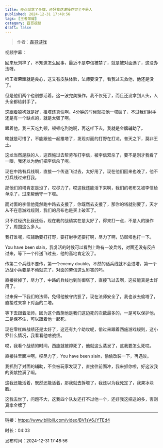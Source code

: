 ```yaml
---
title: 差点就拿了金牌，还好我这波操作完全不是人
published: 2024-12-31 17:48:56
tags: [王者荣耀]
category: 磊哥视频
draft: false
---
```



> 作者：[磊哥游戏](https://space.bilibili.com/268941858?spm_id_from=333.788.upinfo.head.click)

视频字幕：

回来玩刘禅了，不知道怎么回事，最近不是李信被禁了，就是被对面选了，这没办法呀。

咱王者荣耀就是良心，这又有皮肤体验，法师要没了，看我过去救他，他还是没了。

但是他们两个也别想活着，这一波完美操作，我不仅死了，而且还没拿到人头，人头全都给射手了。

这跟着狼狗就是好，推塔还真快啊，4分钟的时候就把他一塔破了，不过我们射手还是有一个缺点的，就是太强了啊。

跟着他，我三天吃九顿，顿顿吃到饱啊，再这样下去，我就是金牌辅助了。

唉就是可惜了，不能跟他一起推塔了，发现对面的打野在打龙，普天之下，莫非王土。

这龙当然是朕的人，这西施过去帮劳布打李信，被李信双杀了，要不是刚才我看了一眼，我还以为他们把李信杀了呢。

现在中路有兵线啊，直接一个传送飞过去，太好用了，现在他们回来也晚了，他不打兵线过来打我。

那他们的塔肯定是没了，哎尽力了，哎这我还能活下来啊，我们的老布又被李信给单杀了，过来帮他守一下塔。

而对面的李信他竟然跑中路去支援了，你既然去支援了，那你的塔就别要了，天才从不在意游戏规则，我们的吕布也是买上破军了。

只不过经济比我还低，现在我的战绩实在是太好了，得来打一点，不是人的操作了，周围这么多人。

我打谁呢，哎辅助要打打野，要打射手还要打啊，尽力了啊，防御塔也打一下。

You have been slain，我复活的时候可以看到上路有一波兵线，对面还没有反应过来，等下一个传送飞过去，他的高地肯定没了。

传第二个兵线不要传，第一个enemy double，不然的话兵线就不会进塔，第一个近战小兵要是不动就完了，对面的劳信这么厉害的吗。

直接拆掉了，尽力了，中路的兵线也到防御塔了，直接飞过去啊，这技能真是太好用了。

过来保一下我们的法师，免得他被守约狙了，现在法师安全了，我也该去偷塔了，直接过来拿下对面的二塔。

等下去跟着法师，因为这个西施他是我们这边死的次数最多的，一是可以保护他，二是保不住，可以跟着他一起死。

现在零杠四战绩还是太好了，这还有九个助攻呢，偷过来跟着西施游戏规则，这小乔什么情况，我看看他啥战绩。

哎，我看个战绩的时间，西施就被蹲死了，他就这么蒸发了，这我要怎么死哎。

直接往里面冲啊，哎尽力了，You have been slain，偷偷改装一下，再遇诶。

我抓到了对面的辅助，不会被玩家发现了，直接往前面冲，我来抓你啦，好这波我的贡献拉满了啊。

这我还能活着，既然还能活着，那我就去拆塔了，我还以为我死定了，我果冰块脸。

这我去世了，问题不大，这我四个队友还打不过他一个，还好我这把送的多，否则真拿金牌了

---

链接：https://www.bilibili.com/video/BV1sV6JYTEd4

时长：04:03

发布时间：2024-12-31 17:48:56
